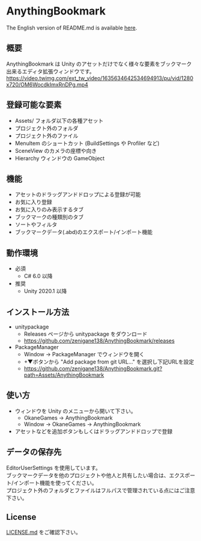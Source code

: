 AnythingBookmark
============
The English version of README.md is available [here](/README.md).

概要
---
AnythingBookmark は Unity のアセットだけでなく様々な要素をブックマーク出来るエディタ拡張ウィンドウです。  
https://video.twimg.com/ext_tw_video/1635634642534694913/pu/vid/1280x720/OM6WocdkImxRnDPg.mp4

登録可能な要素
---
- Assets/ フォルダ以下の各種アセット
- プロジェクト外のフォルダ
- プロジェクト外のファイル
- MenuItem のショートカット (BuildSettings や Profiler など)
- SceneView のカメラの座標や向き
- Hierarchy ウィンドウの GameObject

機能
---
- アセットのドラッグアンドドロップによる登録が可能
- お気に入り登録
- お気に入りのみ表示するタブ
- ブックマークの種類別のタブ
- ソートやフィルタ
- ブックマークデータ(.abd)のエクスポート/インポート機能

動作環境
---
- 必須
  - C# 6.0 以降
- 推奨
  - Unity 2020.1 以降

インストール方法
---
- unitypackage
  - Releases ページから unitypackage をダウンロード
  - https://github.com/zenigane138/AnythingBookmark/releases
- PackageManager
  - Window -> PackageManager でウィンドウを開く
  - +▼ボタンから "Add package from git URL..." を選択し下記URLを設定
  - https://github.com/zenigane138/AnythingBookmark.git?path=Assets/AnythingBookmark

使い方
---
- ウィンドウを Unity のメニューから開いて下さい。
  - OkaneGames -> AnythingBookmark
  - Window -> OkaneGames -> AnythingBookmark
- アセットなどを追加ボタンもしくはドラッグアンドドロップで登録

データの保存先
---
EditorUserSettings を使用しています。  
ブックマークデータを他のプロジェクトや他人と共有したい場合は、エクスポート/インポート機能を使ってください。  
プロジェクト外のフォルダとファイルはフルパスで管理されている点にはご注意下さい。

License
---
[LICENSE.md](/LICENSE.md) をご確認下さい。
